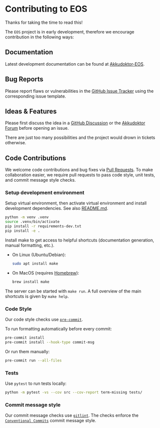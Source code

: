 # Contributing to EOS

Thanks for taking the time to read this!

The `EOS` project is in early development, therefore we encourage contribution in the following ways:

## Documentation

Latest development documentation can be found at [Akkudoktor-EOS](https://akkudoktor-eos.readthedocs.io/en/latest/).

## Bug Reports

Please report flaws or vulnerabilities in the [GitHub Issue Tracker](https://github.com/Akkudoktor-EOS/EOS/issues) using the corresponding issue template.

## Ideas & Features

Please first discuss the idea in a [GitHub Discussion](https://github.com/Akkudoktor-EOS/EOS/discussions) or the [Akkudoktor Forum](https://www.akkudoktor.net/forum/diy-energie-optimierungssystem-opensource-projekt/) before opening an issue.

There are just too many possibilities and the project would drown in tickets otherwise.

## Code Contributions

We welcome code contributions and bug fixes via [Pull Requests](https://github.com/Akkudoktor-EOS/EOS/pulls).
To make collaboration easier, we require pull requests to pass code style, unit tests, and commit
message style checks.

### Setup development environment

Setup virtual environment, then activate virtual environment and install development dependencies.
See also [README.md](README.md).

```bash
python -m venv .venv
source .venv/bin/activate
pip install -r requirements-dev.txt
pip install -e .
```

Install make to get access to helpful shortcuts (documentation generation, manual formatting, etc.).

- On Linux (Ubuntu/Debian):

  ```bash
  sudo apt install make
  ```

- On MacOS (requires [Homebrew](https://brew.sh)):

  ```zsh
  brew install make
  ```

The server can be started with `make run`. A full overview of the main shortcuts is given by `make help`.

### Code Style

Our code style checks use [`pre-commit`](https://pre-commit.com).

To run formatting automatically before every commit:

```bash
pre-commit install
pre-commit install --hook-type commit-msg
```

Or run them manually:

```bash
pre-commit run --all-files
```

### Tests

Use `pytest` to run tests locally:

```bash
python -m pytest -vs --cov src --cov-report term-missing tests/
```

### Commit message style

Our commit message checks use [`gitlint`](https://github.com/jorisroovers/gitlint). The checks
enforce the [`Conventional Commits`](https://www.conventionalcommits.org) commit message style.
